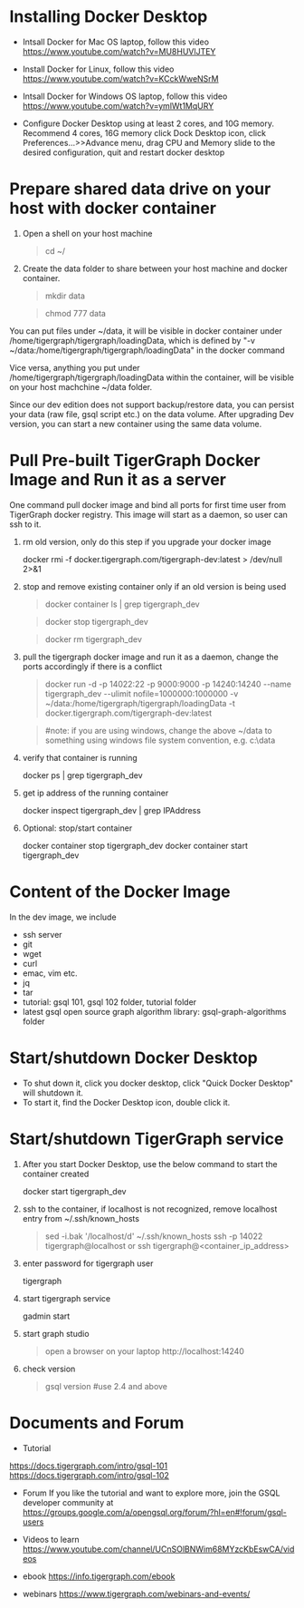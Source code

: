 Installing Docker Desktop
============================
- Intsall Docker for Mac OS laptop, follow this video
https://www.youtube.com/watch?v=MU8HUVlJTEY

- Install Docker for Linux, follow this video
https://www.youtube.com/watch?v=KCckWweNSrM

- Intsall Docker for Windows OS laptop, follow this video
https://www.youtube.com/watch?v=ymlWt1MqURY

- Configure Docker Desktop using at least 2 cores, and 10G memory. Recommend 4 cores, 16G memory
click Dock Desktop icon, click Preferences...>>Advance menu, drag CPU and Memory slide to the desired configuration,
quit and restart docker desktop

Prepare shared data drive on your host with docker container
=============================================================
1. Open a shell on your host machine 

    > cd ~/

1. Create the data folder to share between your host machine and docker container.

    > mkdir data

    > chmod 777 data

You can put files under ~/data, it will be visible in docker container under /home/tigergraph/tigergraph/loadingData, 
which is defined by "-v ~/data:/home/tigergraph/tigergraph/loadingData" in the docker command

Vice versa, anything you put under /home/tigergraph/tigergraph/loadingData within the container, 
will be visible on your host machchine ~/data folder. 

Since our dev edition does not support backup/restore data, you can persist your data (raw file, gsql script etc.) 
on the data volume. After upgrading Dev version, you can start a new container using the same data volume. 

Pull Pre-built TigerGraph Docker Image and Run it as a server
================================================================
One command pull docker image and bind all ports for first time user from TigerGraph  docker registry. 
This image will start as a daemon, so user can ssh to it. 

1. rm old version, only do this step if you upgrade your docker  image

    docker rmi -f docker.tigergraph.com/tigergraph-dev:latest > /dev/null 2>&1

1. stop and remove existing container only if an old version is being used

    > docker container ls | grep tigergraph_dev

    > docker stop tigergraph_dev

    > docker rm tigergraph_dev

1. pull the tigergraph docker image and run it as a daemon, change the ports accordingly if there is a conflict

    > docker run -d -p 14022:22 -p 9000:9000 -p 14240:14240 --name tigergraph_dev --ulimit nofile=1000000:1000000 -v ~/data:/home/tigergraph/tigergraph/loadingData -t docker.tigergraph.com/tigergraph-dev:latest

    > #note: if you are using windows, change the above ~/data to something using windows file system convention, e.g. c:\data

1. verify that container is running

    docker ps | grep tigergraph_dev

1. get ip address of the running container

    docker inspect tigergraph_dev | grep IPAddress

1. Optional: stop/start container

    docker container stop tigergraph_dev
    docker container start tigergraph_dev

Content of the Docker Image
================================
In the dev image, we include 

- ssh server 
- git
- wget
- curl
- emac, vim etc. 
- jq
- tar
- tutorial: gsql 101, gsql 102 folder, tutorial folder
- latest gsql open source graph algorithm library: gsql-graph-algorithms folder


Start/shutdown Docker Desktop
===============================
- To shut down it, click you docker desktop, click "Quick Docker Desktop" will shutdown it. 
- To start it, find the Docker Desktop icon, double click it. 

Start/shutdown TigerGraph service
==================================
1. After you start Docker Desktop, use the below command to start the container created 

    docker start tigergraph_dev

1. ssh to the container, if localhost is not recognized, remove localhost entry from ~/.ssh/known_hosts
    > sed -i.bak '/localhost/d' ~/.ssh/known_hosts
    > ssh -p 14022 tigergraph@localhost
    > or
    > ssh tigergraph@<container_ip_address>

1. enter password for tigergraph user

    tigergraph

1. start tigergraph service

    gadmin start 

1. start graph studio

    > open a browser on your laptop
    > http://localhost:14240

1. check version

    > gsql version
    > #use 2.4 and above

Documents and Forum
=====================
- Tutorial

https://docs.tigergraph.com/intro/gsql-101
https://docs.tigergraph.com/intro/gsql-102

- Forum
If you like the tutorial and want to explore more, join the GSQL developer community at 
https://groups.google.com/a/opengsql.org/forum/?hl=en#!forum/gsql-users

- Videos to learn
https://www.youtube.com/channel/UCnSOlBNWim68MYzcKbEswCA/videos

- ebook 
https://info.tigergraph.com/ebook

- webinars 
https://www.tigergraph.com/webinars-and-events/

